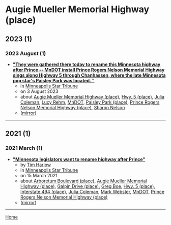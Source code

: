 # Augie Mueller Memorial Highway (place)

## 2023 (1)

### 2023 August (1)

 - [**"They were gathered there today to rename this Minnesota highway after Prince -- MnDOT install Prince Rogers Nelson Memorial Highway sings along Highway 5 through Chanhassen, where the late Minnesota pop star's Paisley Park was located.  "**](https://www.startribune.com/mndot-installs-prince-rogers-nelson-memorial-highway-signs-on-hwy-5-in-chanhassen/600294625/)
    - in [Minneapolis Star Tribune](../../../publications/k-o/minneapolis-star-tribune/index.md)
    - on 3 August 2023
    - about [Augie Mueller Memorial Highway (place)](../../../topics/place/augie-mueller-memorial-highway/index.md), [Hwy. 5 (place)](../../../topics/place/hwy-5/index.md), [Julia Coleman](../../../topics/julia-coleman/index.md), [Lucy Rehm](../../../topics/lucy-rehm/index.md), [MnDOT](../../../topics/mndot/index.md), [Paisley Park (place)](../../../topics/place/paisley-park/index.md), [Prince Rogers Nelson Memorial Highway (place)](../../../topics/place/prince-rogers-nelson-memorial-highway/index.md), [Sharon Nelson](../../../topics/sharon-nelson/index.md)
    - ([mirror](https://web.archive.org/web/*/https://www.startribune.com/mndot-installs-prince-rogers-nelson-memorial-highway-signs-on-hwy-5-in-chanhassen/600294625/))

----

## 2021 (1)

### 2021 March (1)

 - [**"Minnesota legislators want to rename highway after Prince"**](https://www.startribune.com/minnesota-legislators-want-to-rename-highway-after-prince/600034298/)
    - by [Tim Harlow](../../../authors/tim-harlow/index.md)
    - in [Minneapolis Star Tribune](../../../publications/k-o/minneapolis-star-tribune/index.md)
    - on 15 March 2021
    - about [Arboretum Boulevard (place)](../../../topics/place/arboretum-boulevard/index.md), [Augie Mueller Memorial Highway (place)](../../../topics/place/augie-mueller-memorial-highway/index.md), [Galpin Drive (place)](../../../topics/place/galpin-drive/index.md), [Greg Boe](../../../topics/greg-boe/index.md), [Hwy. 5 (place)](../../../topics/place/hwy-5/index.md), [Interstate 494 (place)](../../../topics/place/interstate-494/index.md), [Julia Coleman](../../../topics/julia-coleman/index.md), [Mark Webster](../../../topics/mark-webster/index.md), [MnDOT](../../../topics/mndot/index.md), [Prince Rogers Nelson Memorial Highway (place)](../../../topics/place/prince-rogers-nelson-memorial-highway/index.md)
    - ([mirror](https://web.archive.org/web/*/https://www.startribune.com/minnesota-legislators-want-to-rename-highway-after-prince/600034298/))

----

[Home](../index.md)
